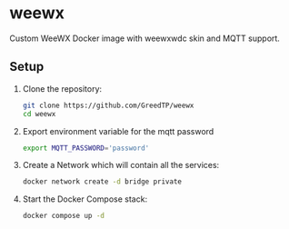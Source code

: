 # weewx
Custom WeeWX Docker image with weewxwdc skin and MQTT support.

## Setup

1. Clone the repository:
    ```bash
    git clone https://github.com/GreedTP/weewx
    cd weewx
    ```
2. Export environment variable for the mqtt password
    ```bash
    export MQTT_PASSWORD='password'
    ```
3. Create a Network which will contain all the services:
    ```bash
    docker network create -d bridge private
    ```
4. Start the Docker Compose stack:
    ```bash
    docker compose up -d
    ```
